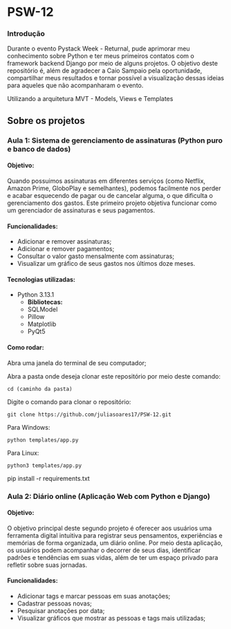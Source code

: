 # PSW-12

### Introdução

Durante o evento Pystack Week - Returnal, pude aprimorar meu conhecimento sobre Python e ter meus primeiros contatos com o framework backend Django por meio de alguns projetos. O objetivo deste repositório é, além de agradecer a Caio Sampaio pela oportunidade, compartilhar meus resultados e tornar possível a visualização dessas ideias para aqueles que não acompanharam o evento.

Utilizando a arquitetura MVT - Models, Views e Templates

## Sobre os projetos

### Aula 1: Sistema de gerenciamento de assinaturas (Python puro e banco de dados)

#### Objetivo:

Quando possuimos assinaturas em diferentes serviços (como Netflix, Amazon Prime, GloboPlay e semelhantes), podemos facilmente nos perder e acabar esquecendo de pagar ou de cancelar alguma, o que dificulta o gerenciamento dos gastos. Este primeiro projeto objetiva funcionar como um gerenciador de assinaturas e seus pagamentos.

#### Funcionalidades:

- Adicionar e remover assinaturas;
- Adicionar e remover pagamentos;
- Consultar o valor gasto mensalmente com assinaturas;
- Visualizar um gráfico de seus gastos nos últimos doze meses.

#### Tecnologias utilizadas:

- Python 3.13.1
    - **Bibliotecas:**
    - SQLModel
    - Pillow
    - Matplotlib
    - PyQt5

#### Como rodar:

Abra uma janela do terminal de seu computador;

Abra a pasta onde deseja clonar este repositório por meio deste comando:

```
cd (caminho da pasta)
```
Digite o comando para clonar o repositório:
```
git clone https://github.com/juliasoares17/PSW-12.git
```
Para Windows:

```
python templates/app.py
```

Para Linux:

```
python3 templates/app.py
```
pip install -r requirements.txt        

### Aula 2: Diário online (Aplicação Web com Python e Django)

#### Objetivo:

O objetivo principal deste segundo projeto é oferecer aos usuários uma ferramenta digital intuitiva para registrar seus pensamentos, experiências e memórias de forma organizada, um diário online. Por meio desta aplicação, os usuários podem acompanhar o decorrer de seus dias, identificar padrões e tendências em suas vidas, além de ter um espaço privado para refletir sobre suas jornadas.

#### Funcionalidades:

- Adicionar tags e marcar pessoas em suas anotações;
- Cadastrar pessoas novas;
- Pesquisar anotações por data;
- Visualizar gráficos que mostrar as pessoas e tags mais utilizadas;
